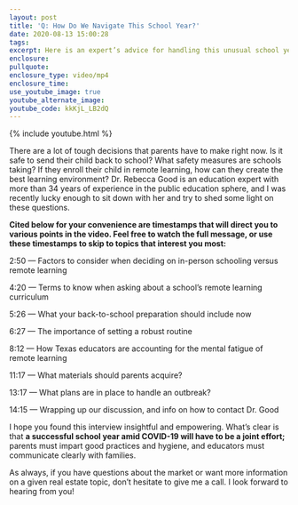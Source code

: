 ```yaml
---
layout: post
title: 'Q: How Do We Navigate This School Year?'
date: 2020-08-13 15:00:28
tags:
excerpt: Here is an expert’s advice for handling this unusual school year.
enclosure:
pullquote:
enclosure_type: video/mp4
enclosure_time:
use_youtube_image: true
youtube_alternate_image:
youtube_code: kkKjL_LB2dQ
---
```


{% include youtube.html %}

There are a lot of tough decisions that parents have to make right now. Is it safe to send their child back to school? What safety measures are schools taking? If they enroll their child in remote learning, how can they create the best learning environment? Dr. Rebecca Good is an education expert with more than 34 years of experience in the public education sphere, and I was recently lucky enough to sit down with her and try to shed some light on these questions.

**Cited below for your convenience are timestamps that will direct you to various points in the video. Feel free to watch the full message, or use these timestamps to skip to topics that interest you most:&nbsp;**

2:50 — Factors to consider when deciding on in-person schooling versus remote learning&nbsp;

4:20 — Terms to know when asking about a school’s remote learning curriculum&nbsp;

5:26 — What your back-to-school preparation should include now

6:27 — The importance of setting a robust routine&nbsp;

8:12 — How Texas educators are accounting for the mental fatigue of remote learning&nbsp;

11:17 — What materials should parents acquire?&nbsp;

13:17 — What plans are in place to handle an outbreak?&nbsp;

14:15 — Wrapping up our discussion, and info on how to contact Dr. Good&nbsp;

I hope you found this interview insightful and empowering. What’s clear is that **a successful school year amid COVID-19 will have to be a joint effort;** parents must impart good practices and hygiene, and educators must communicate clearly with families.

As always, if you have questions about the market or want more information on a given real estate topic, don’t hesitate to give me a call. I look forward to hearing from you\!&nbsp;